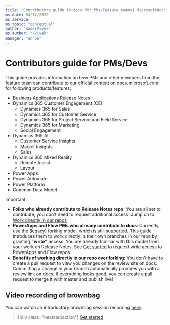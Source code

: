 ```yaml
---
title: "Contributors guide to docs for PMs/Feature teams| MicrosoftDocs"
ms.date: 04/12/2020
ms.service: 
ms.topic: "conceptual"
author: "KumarVivek"
ms.author: "kvivek"
manager: "annbe"
---
```


# Contributors guide for PMs/Devs

This guide provides information on how PMs and other members from the feature
team can contribute to our official content on docs.microsoft.com for following products/features:

- Business Applications Release Notes
- Dynamics 365 Customer Engagement (CE)
    - Dynamics 365 for Sales
    - Dynamics 365 for Customer Service
    - Dynamics 365 for Project Service and Field Service
    - Dynamics 365 for Marketing
    - Social Engagement
- Dynamics 365 AI
    - Customer Service Insights
    - Market Insights
    - Sales
- Dynamics 365 Mixed Reality
    - Remote Assist
    - Layout
- Power Apps
- Power Automate
- Power Platform
- Common Data Model

> [!IMPORTANT]
> - **Folks who already contribute to Release Notes repo**: You are all set to contribute; you don't need to request additional access. Jump on to [Work directly in our repos](work-repos.md)
> - **PowerApps and Flow PMs who already contribute to docs**: Currently, use the (legacy) forking model, which is still supported. This guide introduces them to work directly in their own branches in our repo by granting **"write"** access. You are already familiar with this model from your work on Release Notes. See [Get started](get-started.md) to request write access to PowerApps and Flow repos.
> - **Benefits of working directly in our repo over forking**: You don't have to create a pull request to view you changes on the review site on docs. Committing a change in your branch automatically provides you with a review link on docs. If everything looks good, you can create a pull request to merge it with master and publish live!

## Video recording of brownbag

You can watch an introductory brownbag session recording [here](https://msit.microsoftstream.com/video/45822d59-6ecd-4644-91a9-3303a642bb87).

> [!div class="nextstepaction"]
> [Get started](get-started.md)
